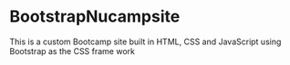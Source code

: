 # BootstrapNucampsite
This is a custom Bootcamp site built in HTML, CSS and JavaScript using  Bootstrap as the CSS frame work
